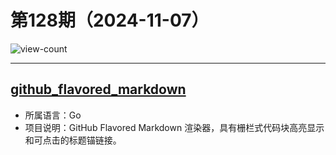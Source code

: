 # 第128期（2024-11-07）

![view-count](https://count.getloli.com/@xiaoxuan6-weekly-20241107)

---
## [github_flavored_markdown](https://github.com/shurcooL/github_flavored_markdown)
- 所属语言：Go
- 项目说明：GitHub Flavored Markdown 渲染器，具有栅栏式代码块高亮显示和可点击的标题锚链接。
